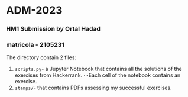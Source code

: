 # ADM-2023
### HM1 Submission by Ortal Hadad
### matricola - 2105231

The directory contain 2 files:
1. `scripts.py`- a Jupyter Notebook that contains all the solutions of the exercises from Hackerrank.
⋅⋅⋅Each cell of the notebook contains an exercise. 
2. `stamps/`- that contains PDFs assessing my successful exercises.


